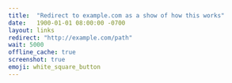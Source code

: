 ```yaml
---
title:  "Redirect to example.com as a show of how this works"
date:   1900-01-01 08:00:00 -0700
layout: links
redirect: "http://example.com/path"
wait: 5000
offline_cache: true
screenshot: true
emoji: white_square_button
---
```



